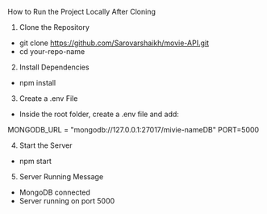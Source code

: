 How to Run the Project Locally After Cloning

1. Clone the Repository

- git clone https://github.com/Sarovarshaikh/movie-API.git
- cd your-repo-name

2. Install Dependencies

- npm install

3. Create a .env File

- Inside the root folder, create a .env file and add:

MONGODB_URL = "mongodb://127.0.0.1:27017/mivie-nameDB"
PORT=5000

4. Start the Server

- npm start

5. Server Running Message

- MongoDB connected
- Server running on port 5000
